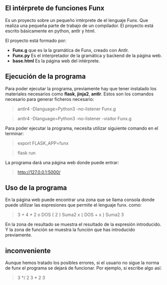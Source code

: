 ## El intérprete de funciones Funx

Es un proyecto sobre un pequeño intérprete de el lenguaje Funx. Que realiza una pequeña parte de trabajo de un compilador. El proyecto está escrito básicamente en python, antlr y html.

El proyecto está formado por:
* **Funx.g** que es la la gramática de Funx, creado con Antlr.
* **Funx.py** Es el interpretador de la gramática y backend de la página web.
* **base.html** Es la página web del intérprete.

## Ejecución de la programa 
Para poder ejecutar la programa, previamente hay que tener instalado los materiales necesarios como **flask**, **jinja2**, **antlr**.
Estos son los comandos necesario para generar ficheros necesario:
>antlr4 -Dlanguage=Python3 -no-listener Funx.g

>antlr4 -Dlanguage=Python3 -no-listener -visitor Funx.g

Para poder ejecutar la programa, necesita utilizar siguiente comando en el terminar:
>export FLASK_APP=funx

>flask run

La programa dará una página web donde puede entrar:
>http://127.0.0.1:5000/

## Uso de la programa 
En la página web puede encontrar una zona que se llama consola donde puede utilizar las expresiones que permite el lenguaje funx. 
como:
> 3 + 4 * 2
o
>DOS { 2 }
>Suma2 x { DOS + x }
>Suma2 3

En la zona de resultado se muestra el resultado de la expresión introducido. Y la zona de función se muestra la función que has introducido previamente.

## inconveniente 
Aunque hemos tratado los posibles errores, si el usuario no sigue la norma de funx el programa se dejará de funcionar. Por ejemplo, si escribe algo así:

> 3 */ 2
> 3 * 2 3





